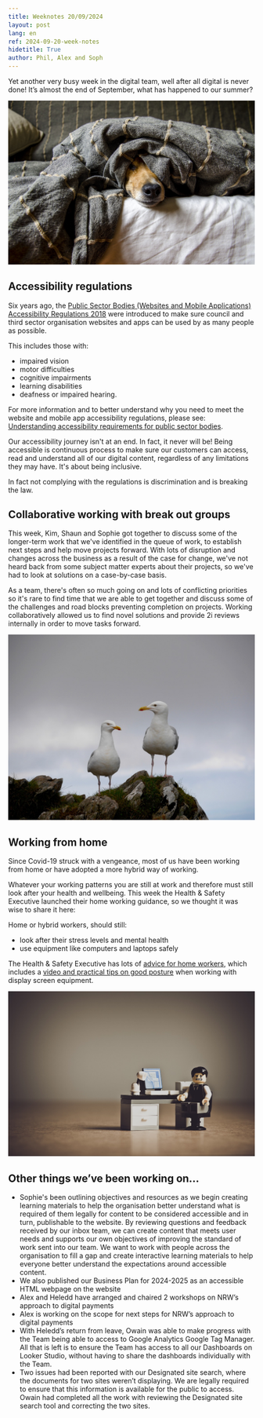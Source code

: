 ```yaml
---
title: Weeknotes 20/09/2024
layout: post
lang: en
ref: 2024-09-20-week-notes
hidetitle: True
author: Phil, Alex and Soph
---
```


Yet another very busy week in the digital team, well after all digital is never done! It’s almost the end of September, what has happened to our summer?

![photo of a dog hiding from the day in their bed](https://github.com/nrw-digital/week-notes/blob/b8cf3d5230dc008433dea758a3a215f15246da64/images/dogs-5021084_1280.jpg?raw=true)

## Accessibility regulations

Six years ago, the [Public Sector Bodies (Websites and Mobile Applications) Accessibility Regulations 2018](https://www.gov.uk/guidance/accessibility-requirements-for-public-sector-websites-and-apps) were introduced to make sure council and third sector organisation websites and apps can be used by as many people as possible.

This includes those with:

+	impaired vision
+	motor difficulties
+	cognitive impairments
+	learning disabilities
+	deafness or impaired hearing.

For more information and to better understand why you need to meet the website and mobile app accessibility regulations, please see: [Understanding accessibility requirements for public sector bodies](https://www.gov.uk/guidance/accessibility-requirements-for-public-sector-websites-and-apps). 

Our accessibility journey isn't at an end. In fact, it never will be! Being accessible is continuous process to make sure our customers can access, read and understand all of our digital content, regardless of any limitations they may have. It's about being inclusive. 

In fact not complying with the regulations is discrimination and is breaking the law.

## Collaborative working with break out groups

This week, Kim, Shaun and Sophie got together to discuss some of the longer-term work that we've identified in the queue of work, to establish next steps and help move projects forward. With lots of disruption and changes across the business as a result of the case for change, we've not heard back from some subject matter experts about their projects, so we've had to look at solutions on a case-by-case basis. 

As a team, there's often so much going on and lots of conflicting priorities so it's rare to find time that we are able to get together and discuss some of the challenges and road blocks preventing completion on projects. Working collaboratively allowed us to find novel solutions and provide 2i reviews internally in order to move tasks forward.

![photo of two seagulls in Wales](https://github.com/nrw-digital/week-notes/blob/b8cf3d5230dc008433dea758a3a215f15246da64/images/seagulls-2051960_1280.jpg?raw=true)

## Working from home

Since Covid-19 struck with a vengeance, most of us have been working from home or have adopted a more hybrid way of working. 

Whatever your working patterns you are still at work and therefore must still look after your health and wellbeing. This week the Health & Safety Executive launched their home working guidance, so we thought it was wise to share it here:

Home or hybrid workers, should still:

+	look after their stress levels and mental health
+	use equipment like computers and laptops safely

The Health & Safety Executive has lots of [advice for home workers](https://www.hse.gov.uk/home-working/worker/index.htm?utm_source=govdelivery&utm_medium=email&utm_campaign=guidance-push&utm_term=homeworking-3&utm_content=digest-19-sep-24), which includes a [video and practical tips on good posture](https://www.hse.gov.uk/msd/dse/home-working.htm?utm_source=govdelivery&utm_medium=email&utm_campaign=guidance-push&utm_term=homeworking-4&utm_content=digest-19-sep-24#good-posture-video) when working with display screen equipment.

![photo showing a stressed lego man at work](https://github.com/nrw-digital/week-notes/blob/b8cf3d5230dc008433dea758a3a215f15246da64/images/despaired-2261021_1280.jpg?raw=true)

## Other things we’ve been working on…

+ Sophie's been outlining objectives and resources as we begin creating learning materials to help the organisation better understand what is required of them legally for content to be considered accessible and in turn, publishable to the website. By reviewing questions and feedback received by our inbox team, we can create content that meets user needs and supports our own objectives of improving the standard of work sent into our team. We want to work with people across the organisation to fill a gap and create interactive learning materials to help everyone better understand the expectations around accessible content.
+ We also published our Business Plan for 2024-2025 as an accessible HTML webpage on the website
+ Alex and Heledd have arranged and chaired 2 workshops on NRW’s approach to digital payments
+ Alex is working on the scope for next steps for NRW’s approach to digital payments
+ With Heledd’s return from leave, Owain was able to make progress with the Team being able to access to Google Analytics Google Tag Manager. All that is left is to ensure the Team has access to all our Dashboards on Looker Studio, without having to share the dashboards individually with the Team. 
+ Two issues had been reported with our Designated site search, where the documents for two sites weren’t displaying. We are legally required to ensure that this information is available for the public to access. Owain had completed all the work with reviewing the Designated site search tool and correcting the two sites. 
